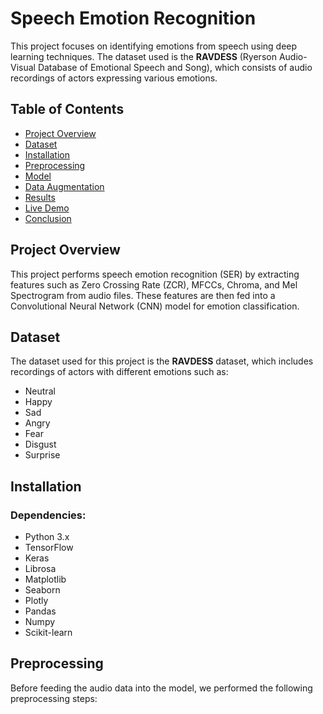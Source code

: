 # Speech Emotion Recognition

This project focuses on identifying emotions from speech using deep learning techniques. The dataset used is the **RAVDESS** (Ryerson Audio-Visual Database of Emotional Speech and Song), which consists of audio recordings of actors expressing various emotions.

## Table of Contents
- [Project Overview](#project-overview)
- [Dataset](#dataset)
- [Installation](#installation)
- [Preprocessing](#preprocessing)
- [Model](#model)
- [Data Augmentation](#data-augmentation)
- [Results](#results)
- [Live Demo](#live-demo)
- [Conclusion](#conclusion)

## Project Overview
This project performs speech emotion recognition (SER) by extracting features such as Zero Crossing Rate (ZCR), MFCCs, Chroma, and Mel Spectrogram from audio files. These features are then fed into a Convolutional Neural Network (CNN) model for emotion classification.

## Dataset
The dataset used for this project is the **RAVDESS** dataset, which includes recordings of actors with different emotions such as:
- Neutral
- Happy
- Sad
- Angry
- Fear
- Disgust
- Surprise

## Installation
### Dependencies:
- Python 3.x
- TensorFlow
- Keras
- Librosa
- Matplotlib
- Seaborn
- Plotly
- Pandas
- Numpy
- Scikit-learn

## Preprocessing
Before feeding the audio data into the model, we performed the following preprocessing steps:
